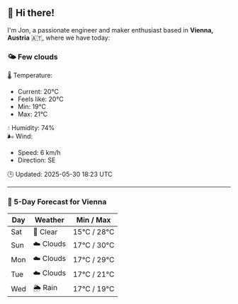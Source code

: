 ## 👋 Hi there!

I'm Jon, a passionate engineer and maker enthusiast based in **Vienna, Austria** 🇦🇹, where we have today:

### 🌤️ Few clouds 

🌡️ Temperature: 
* Current: 20°C
* Feels like: 20°C
* Min: 19°C 
* Max: 21°C  

💧 Humidity: 74%  
🌬️ Wind: 
* Speed: 6 km/h 
* Direction: SE  

🕒 Updated: 2025-05-30 18:23 UTC

---

### 📅 5-Day Forecast for Vienna

| Day | Weather | Min / Max |
|-----|---------|------------|
| Sat | 🌙 Clear | 15°C / 28°C |
| Sun | ☁️ Clouds | 17°C / 30°C |
| Mon | ☁️ Clouds | 17°C / 29°C |
| Tue | ☁️ Clouds | 17°C / 21°C |
| Wed | 🌦️ Rain | 17°C / 19°C |
